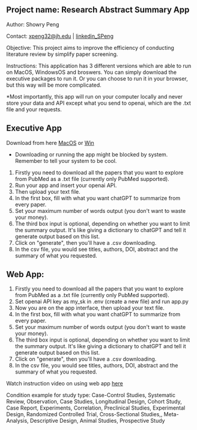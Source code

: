 ## Project name: Research Abstract Summary App
Author: Showry Peng 

Contact: xpeng32@jh.edu |  [linkedin_SPeng](https://www.linkedin.com/in/showrypeng/)

Objective: This project aims to improve the efficiency of conducting literature review by simplify paper screening.

Instructions: This application has 3 different versions which are able to run on MacOS, WindowsOS and broswers. You can simply download the executive packages to run it. Or you can choose to run it in your browser, but this way will be more complicated.

*Most importantly, this app will run on your computer locally and never store your data and API except what you send to openai, which are the .txt file and your requests.

## Executive App 
Download from here [MacOS](https://drive.google.com/file/d/1noQj8qnohIlzFrcv-JIhXOIANV1fnmuM/view?usp=sharing) or [Win](https://drive.google.com/file/d/1K4VU_cn1M-lI3WTUG4g0IAzFA483ZihB/view?usp=sharing)

* Downloading or running the app might be blocked by system. Remember to tell your system to be cool.

1. Firstly you need to download all the papers that you want to explore from PubMed as a .txt file (currently only PubMed supported). 
2. Run your app and insert your openai API.
3. Then upload your text file.
4. In the first box, fill with what you want chatGPT to summarize from every paper.
5. Set your maximum number of words output (you don't want to waste your money).
6. The third box input is optional, depending on whether you want to limit the summary output. It's like giving a dictionary to chatGPT and tell it generate output based on this list.
7. Click on "generate", then you'll have a .csv downloading.
8. In the csv file, you would see titles, authors, DOI, abstract and the summary of what you requested.

## Web App: 
1. Firstly you need to download all the papers that you want to explore from PubMed as a .txt file (currently only PubMed supported). 
2. Set openai API key as my_sk in .env (create a new file) and run app.py
3. Now you are on the app interface, then upload your text file.
4. In the first box, fill with what you want chatGPT to summarize from every paper.
5. Set your maximum number of words output (you don't want to waste your money).
6. The third box input is optional, depending on whether you want to limit the summary output. It's like giving a dictionary to chatGPT and tell it generate output based on this list.
7. Click on "generate", then you'll have a .csv downloading.
8. In the csv file, you would see titles, authors, DOI, abstract and the summary of what you requested.

Watch instruction video on using web app [here](https://drive.google.com/file/d/1xgkhhTIjsc4-3qv3LRe2aZGZOF2Sh7yH/view?usp=sharing)


Condition example for study type: Case-Control Studies, Systematic Review, Observation, Case Studies, Longitudinal Design, Cohort Study, Case Report, Experiments, Correlation, Preclinical Studies, Experimental Design, Randomized Controlled Trial, Cross-Sectional Studies,, Meta-Analysis, Descriptive Design, Animal Studies, Prospective Study

